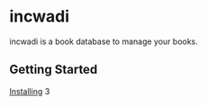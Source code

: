 # incwadi

incwadi is a book database to manage your books.

## Getting Started

[Installing](https://github.com/incwadi-warehouse/docu)
3
